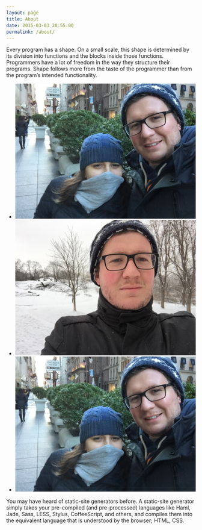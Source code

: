 ```yaml
---
layout: page
title: About
date: 2015-03-03 20:55:00 
permalink: /about/
---
```


Every program has a shape. On a small scale, this shape is determined by its division into functions and the blocks inside those functions. Programmers have a lot of freedom in the way they structure their programs. Shape follows more from the taste of the programmer than from the program’s intended functionality.

<div class="photo-gallery">
  <ul>
    <li><img src="/images/picture1.png"></li>
    <li><img src="/images/picture2.png"></li>
    <li><img src="/images/picture1.png"></li>
  </ul>
</div>

You may have heard of static-site generators before. A static-site generator simply takes your pre-compiled (and pre-processed) languages like Haml, Jade, Sass, LESS, Stylus, CoffeeScript, and others, and compiles them into the equivalent language that is understood by the browser; HTML, CSS.
